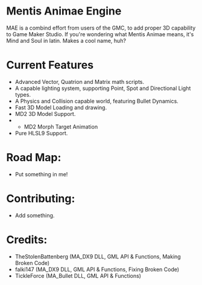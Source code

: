 # Mentis Animae Engine
MAE is a combind effort from users of the GMC, to add proper 3D capability to Game Maker Studio. If you're wondering what Mentis Animae means, it's Mind and Soul in latin. Makes a cool name, huh?

# Current Features
- Advanced Vector, Quatrion and Matrix math scripts.
- A capable lighting system, supporting Point, Spot and Directional Light types.
- A Physics and Collision capable world, featuring Bullet Dynamics.
- Fast 3D Model Loading and drawing.
- MD2 3D Model Support.
-   + MD2 Morph Target Animation
- Pure HLSL9 Support.

# Road Map:
- Put something in me!

# Contributing:
- Add something.

# Credits:
- TheStolenBattenberg (MA_DX9 DLL, GML API & Functions, Making Broken Code)
- falki147 (MA_DX9 DLL, GML API & Functions, Fixing Broken Code)
- TickleForce (MA_Bullet DLL, GML API & Functions)
